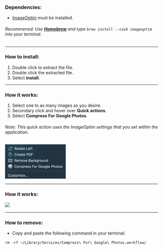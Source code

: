 ### Dependencies:

- [ImageOptim](https://imageoptim.com/mac) must be installed.
###### _Recommened:_ Use **[Homebrew](https://brew.sh/)** and type ```brew install --cask imageoptim``` into your terminal.

<hr>

### How to install:
1. Double click to extract the file.
2. Double click the extracted file.
3. Select **install**.

<hr>

### How it works:
1. Select one to as many images as you desire.
2. Secondary click and hover over **Quick actions**.
3. Select **Compress For Google Photos**.
###### _Note:_ This quick action uses the ImageOptim settings that you set within the application.

<p align="left"><img src= README.jpg width="200"></p>

<hr>

### How it works:
<p align="left"><img src= https://raw.githubusercontent.com/mylesotoole/CompressForGooglePhotos/main/Compress%20For%20Google%20Photos.workflow/Contents/QuickLook/Preview.png width="600"></p>

<hr>

### How to remove:
- Copy and paste the following command in your terminal:
```
rm -rf ~/Library/Services/Compress\ For\ Google\ Photos.workflow/
```
